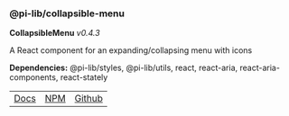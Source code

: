 ### @pi-lib/collapsible-menu

**CollapsibleMenu** _v0.4.3_

A React component for an expanding/collapsing menu with icons

**Dependencies:** @pi-lib/styles, @pi-lib/utils, react, react-aria, react-aria-components, react-stately

<table>
  <tbody>
    <tr>
      <td><a href="https://pi.lance-taylor.com/?path=/story/ui-collapsiblemenu" target="_blank">Docs</a></td>
      <td><a href="https://www.npmjs.com/package/@pi-lib/collapsible-menu" target="_blank">NPM</a></td>
      <td><a href="https://github.com/lancerael/pi/tree/main/src/src/components/molecules/CollapsibleMenu" target="_blank">Github</a></td>
    </tr>
  </tbody>
</table>

